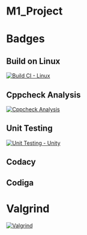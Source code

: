 # M1_Project
# Badges
## Build on Linux
[![Build CI - Linux](https://github.com/Naresh17025/M1_Bus_reservation_system/actions/workflows/c-cpp.yml/badge.svg)](https://github.com/Naresh17025/M1_Bus_reservation_system/actions/workflows/c-cpp.yml)

## Cppcheck Analysis
[![Cppcheck Analysis](https://github.com/deepanaik3/M1_Project/actions/workflows/cppcheck_Analyse.yml/badge.svg)](https://github.com/deepanaik3/M1_Project/actions/workflows/cppcheck_Analyse.yml)

## Unit Testing
[![Unit Testing - Unity](https://github.com/keerthanaBaskar/M1_Scientific_Calculator/actions/workflows/unittesting.yml/badge.svg)](https://github.com/keerthanaBaskar/M1_Scientific_Calculator/actions/workflows/unittesting.yml)
## Codacy

## Codiga


# Valgrind
[![Valgrind](https://github.com/deepanaik3/M1_Project/actions/workflows/valgrid.yml/badge.svg)](https://github.com/deepanaik3/M1_Project/actions/workflows/valgrid.yml)
